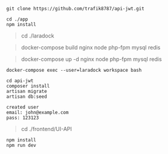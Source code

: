     git clone https://github.com/trafik8787/api-jwt.git

    cd ./app
    npm install

>cd ./laradock

>docker-compose build nginx node php-fpm mysql redis

>docker-compose up -d nginx node php-fpm mysql redis

    docker-compose exec --user=laradock workspace bash

    cd api-jwt
    composer install
    artisan migrate
    artisan db:seed

    created user
    email: john@example.com
    pass: 123123
   
>cd ./frontend/UI-API

    npm install
    npm run dev

